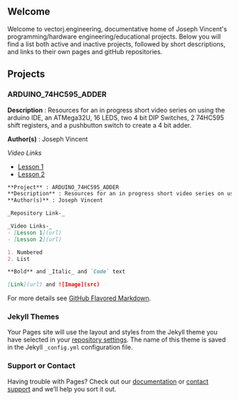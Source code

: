 ## Welcome

Welcome to vectorj.engineering, documentative home of Joseph Vincent's programming/hardware engineering/educational projects. Below you will find a list both active and inactive projects, followed by short descriptions, and links to their own pages and gitHub repositories. 

## Projects

### ARDUINO_74HC595_ADDER

**Description** : Resources for an in progress short video series on using the arduino IDE, an ATMega32U, 16 LEDS, two 4 bit DIP Switches, 2 74HC595 shift registers, and a pushbutton switch to create a 4 bit adder.

**Author(s)** : Joseph Vincent

_Video Links_
- [Lesson 1](url)
- [Lesson 2](url)


```markdown
**Project** : ARDUINO_74HC595_ADDER
**Description** : Resources for an in progress short video series on using the arduino IDE, an ATMega32U, 16 LEDS, two 4 bit DIP Switches, 2 74HC595 shift registers, and a pushbutton switch to create a 4 bit adder.
**Author(s)** : Joseph Vincent

_Repository Link-_

_Video Links-_ 
- [Lesson 1](url)
- [Lesson 2](url)

1. Numbered
2. List

**Bold** and _Italic_ and `Code` text

[Link](url) and ![Image](src)
```

For more details see [GitHub Flavored Markdown](https://guides.github.com/features/mastering-markdown/).

### Jekyll Themes

Your Pages site will use the layout and styles from the Jekyll theme you have selected in your [repository settings](https://github.com/josephpiercevincent/josephpiercevincent.github.io/settings). The name of this theme is saved in the Jekyll `_config.yml` configuration file.

### Support or Contact

Having trouble with Pages? Check out our [documentation](https://help.github.com/categories/github-pages-basics/) or [contact support](https://github.com/contact) and we’ll help you sort it out.
